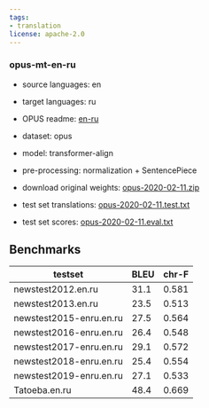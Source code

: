 ```yaml
---
tags:
- translation
license: apache-2.0
---
```


### opus-mt-en-ru

* source languages: en
* target languages: ru
*  OPUS readme: [en-ru](https://github.com/Helsinki-NLP/OPUS-MT-train/blob/master/models/en-ru/README.md)

*  dataset: opus
* model: transformer-align
* pre-processing: normalization + SentencePiece
* download original weights: [opus-2020-02-11.zip](https://object.pouta.csc.fi/OPUS-MT-models/en-ru/opus-2020-02-11.zip)
* test set translations: [opus-2020-02-11.test.txt](https://object.pouta.csc.fi/OPUS-MT-models/en-ru/opus-2020-02-11.test.txt)
* test set scores: [opus-2020-02-11.eval.txt](https://object.pouta.csc.fi/OPUS-MT-models/en-ru/opus-2020-02-11.eval.txt)

## Benchmarks

| testset               | BLEU  | chr-F |
|-----------------------|-------|-------|
| newstest2012.en.ru 	| 31.1 	| 0.581 |
| newstest2013.en.ru 	| 23.5 	| 0.513 |
| newstest2015-enru.en.ru 	| 27.5 	| 0.564 |
| newstest2016-enru.en.ru 	| 26.4 	| 0.548 |
| newstest2017-enru.en.ru 	| 29.1 	| 0.572 |
| newstest2018-enru.en.ru 	| 25.4 	| 0.554 |
| newstest2019-enru.en.ru 	| 27.1 	| 0.533 |
| Tatoeba.en.ru 	| 48.4 	| 0.669 |


